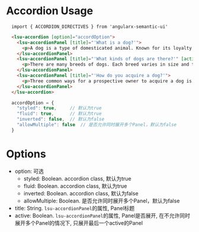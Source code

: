 # Accordion Usage

```typesctript
  import { ACCORDION_DIRECTIVES } from 'angularx-semantic-ui'
```
```html
  <lsu-accordion [option]="accordOption">
    <lsu-accordionPanel [title]="'What is a dog?'">
      <p>A dog is a type of domesticated animal. Known for its loyalty and faithfulness, it can be found as a welcome guest in many households across the world.</p>
    </lsu-accordionPanel>
    <lsu-accordionPanel [title]="'What kinds of dogs are there?'" [active]="'true'">
      <p>There are many breeds of dogs. Each breed varies in size and temperament. Owners often select a breed of dog that they find to be compatible with their own lifestyle and desires from a companion.</p>
    </lsu-accordionPanel>
    <lsu-accordionPanel [title]="'How do you acquire a dog?'">
      <p>Three common ways for a prospective owner to acquire a dog is from pet shops, private owners, or shelters.</p>
    </lsu-accordionPanel>
  </lsu-accordion>
```
```typescript
  accordOption = {
    "styled": true,     // 默认为true
    "fluid": true,      // 默认为true
    "inverted": false,  // 默认为false
    "allowMultiple": false  // 是否允许同时展开多个Panel，默认为false
  }
```

# Options
- option: 可选
  - styled: Boolean. accordion class, 默认为true
  - fluid: Boolean. accordion class, 默认为true
  - inverted: Boolean. accordion class, 默认为false
  - allowMultiple: Boolean. 是否允许同时展开多个Panel，默认为false
- title: String. `lsu-accordionPanel`的属性, Panel标题
- active: Boolean. `lsu-accordionPanel`的属性, Panel是否展开, 在不允许同时展开多个Panel的情况下, 只展开最后一个active的Panel